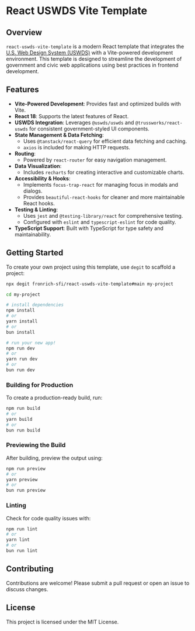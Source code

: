 # React USWDS Vite Template

## Overview

`react-uswds-vite-template` is a modern React template that integrates the [U.S. Web Design System (USWDS)](https://designsystem.digital.gov/) with a Vite-powered development environment. This template is designed to streamline the development of government and civic web applications using best practices in frontend development.

## Features

- **Vite-Powered Development**: Provides fast and optimized builds with Vite.
- **React 18**: Supports the latest features of React.
- **USWDS Integration**: Leverages `@uswds/uswds` and `@trussworks/react-uswds` for consistent government-styled UI components.
- **State Management & Data Fetching**:
  - Uses `@tanstack/react-query` for efficient data fetching and caching.
  - `axios` is included for making HTTP requests.
- **Routing**:
  - Powered by `react-router` for easy navigation management.
- **Data Visualization**:
  - Includes `recharts` for creating interactive and customizable charts.
- **Accessibility & Hooks**:
  - Implements `focus-trap-react` for managing focus in modals and dialogs.
  - Provides `beautiful-react-hooks` for cleaner and more maintainable React hooks.
- **Testing & Linting**:
  - Uses `jest` and `@testing-library/react` for comprehensive testing.
  - Configured with `eslint` and `typescript-eslint` for code quality.
- **TypeScript Support**: Built with TypeScript for type safety and maintainability.

## Getting Started

To create your own project using this template, use `degit` to scaffold a project:

```bash
npx degit fronrich-sfi/react-uswds-vite-template#main my-project

cd my-project

# install dependencies
npm install
# or
yarn install
# or
bun install

# run your new app!
npm run dev
# or
yarn run dev
# or
bun run dev
```

### Building for Production

To create a production-ready build, run:

```sh
npm run build
# or
yarn build
# or
bun run build
```

### Previewing the Build

After building, preview the output using:

```sh
npm run preview
# or
yarn preview
# or
bun run preview
```

### Linting

Check for code quality issues with:

```sh
npm run lint
# or
yarn lint
# or
bun run lint
```

## Contributing

Contributions are welcome! Please submit a pull request or open an issue to discuss changes.

## License

This project is licensed under the MIT License.
